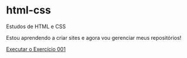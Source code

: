 # html-css
 Estudos de HTML e CSS

Estou aprendendo a criar sites e agora vou gerenciar meus 
repositórios!

<a href="https://lucasfranca13.github.io/html-css/exerc%C3%ADcios/ex001/index.html"> Executar o Exercício 001</a>